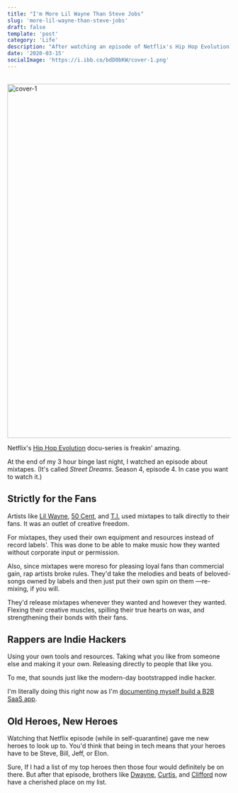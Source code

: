 ```yaml
---
title: "I'm More Lil Wayne Than Steve Jobs"
slug: 'more-lil-wayne-than-steve-jobs'
draft: false
template: 'post'
category: 'Life'
description: "After watching an episode of Netflix's Hip Hop Evolution, I've gained new heroes to look up to alongside Steve, Bill, Jeff, and Elon."
date: '2020-03-15'
socialImage: 'https://i.ibb.co/bdD0bKW/cover-1.png'
---
```


<br />
<img src="https://i.ibb.co/bdD0bKW/cover-1.png" alt="cover-1" border="0" width="800">

<br />

Netflix's [Hip Hop Evolution](https://www.netflix.com/title/80141782) docu-series is freakin' amazing.

At the end of my 3 hour binge last night, I watched an episode about mixtapes. (It's called _Street Dreams_. Season 4, episode 4. In case you want to watch it.)

## Strictly for the Fans

Artists like [Lil Wayne](https://en.wikipedia.org/wiki/Lil_Wayne), [50 Cent](https://en.wikipedia.org/wiki/50_Cent), and [T.I.](https://en.wikipedia.org/wiki/T.I.) used mixtapes to talk directly to their fans. It was an outlet of creative freedom.

For mixtapes, they used their own equipment and resources instead of record labels'. This was done to be able to make music how they wanted without corporate input or permission.

Also, since mixtapes were moreso for pleasing loyal fans than commercial gain, rap artists broke rules. They'd take the melodies and beats of beloved-songs owned by labels and then just put their own spin on them —re-mixing, if you will.

They'd release mixtapes whenever they wanted and however they wanted. Flexing their creative muscles, spilling their true hearts on wax, and strengthening their bonds with their fans.

## Rappers are Indie Hackers

Using your own tools and resources. Taking what you like from someone else and making it your own. Releasing directly to people that like you.

To me, that sounds just like the modern-day bootstrapped indie hacker.

I'm literally doing this right now as I'm [documenting myself build a B2B SaaS app](https://twitter.com/antdke/status/1236721851168182277?s=20).

## Old Heroes, New Heroes

Watching that Netflix episode (while in self-quarantine) gave me new heroes to look up to. You'd think that being in tech means that your heroes have to be Steve, Bill, Jeff, or Elon.

Sure, If I had a list of my top heroes then those four would definitely be on there. But after that episode, brothers like [Dwayne](https://en.wikipedia.org/wiki/Lil_Wayne), [Curtis](https://en.wikipedia.org/wiki/50_Cent), and [Clifford](https://en.wikipedia.org/wiki/T.I.) now have a cherished place on my list.

<br />
